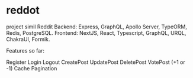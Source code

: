 # reddot
project simil Reddit
Backend: Express, GraphQL, Apollo Server, TypeORM, Redis, PostgreSQL.
Frontend: NextJS, React, Typescript, GraphQL, URQL, ChakraUI, Formik.

Features so far:

Register
Login
Logout
CreatePost
UpdatePost
DeletePost
VotePost (+1 or -1)
Cache
Pagination
